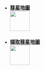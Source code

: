 * ### [彗星地圖<br/><img src="https://i.imgur.com/w5nzar8.png" width="64"/>](item/world_map_view.md)
* ### [擷取彗星地圖<br/><img src="https://i.imgur.com/Ix15Njd.png" width="64"/>](item/world_map_capture.md)
